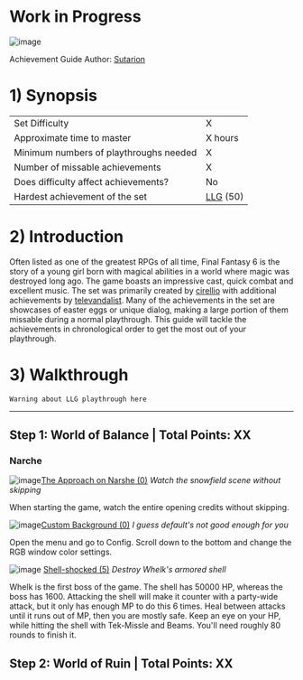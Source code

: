 # **Work in Progress**

![image](https://user-images.githubusercontent.com/120497130/223250255-7db8e822-2db2-4216-9888-813a7bc293a7.png)

Achievement Guide Author: [Sutarion](https://retroachievements.org/user/Sutarion)

# 1) Synopsis

|   |   |
|:--|:--|
|Set Difficulty|X|
|Approximate time to master|X hours|
|Minimum numbers of playthroughs needed|X|
|Number of missable achievements|X|
|Does difficulty affect achievements?|No|
|Hardest achievement of the set|[LLG](https://retroachievements.org/achievement/7296) (50)|

# 2) Introduction

Often listed as one of the greatest RPGs of all time, Final Fantasy 6 is the story of a young girl born with magical abilities in a world where magic was destroyed long ago.  The game boasts an impressive cast, quick combat and excellent music.  The set was primarily created by [cirellio](https://retroachievements.org/user/cirellio) with additional achievements by [televandalist](https://retroachievements.org/user/televandalist). Many of the achievements in the set are showcases of easter eggs or unique dialog, making a large portion of them missable during a normal playthrough. This guide will tackle the achievements in chronological order to get the most out of your playthrough.

# 3) Walkthrough


`Warning about LLG playthrough here`

***

## Step 1: World of Balance | Total Points: XX

### Narche

![image](https://user-images.githubusercontent.com/120497130/223259814-9009e602-9fa1-43d6-b378-2461780ae472.png)[The Approach on Narshe (0)](https://retroachievements.org/achievement/4938)
_Watch the snowfield scene without skipping_

When starting the game, watch the entire opening credits without skipping.

![image](https://user-images.githubusercontent.com/120497130/223265612-5b4373f4-02c9-414e-b816-e5e9b1566eb3.png)[Custom Background (0)](https://retroachievements.org/achievement/4963)
_I guess default's not good enough for you_

Open the menu and go to Config.  Scroll down to the bottom and change the RGB window color settings.

![image](https://user-images.githubusercontent.com/120497130/223268212-05ec75af-ee2a-42e5-aa97-c5226f1ae561.png)
[Shell-shocked (5)](https://retroachievements.org/achievement/4960)
_Destroy Whelk's armored shell_

Whelk is the first boss of the game.  The shell has 50000 HP, whereas the boss has 1600.  Attacking the shell will make it counter with a party-wide attack, but it only has enough MP to do this 6 times.  Heal between attacks until it runs out of MP, then you are mostly safe.  Keep an eye on your HP, while hitting the shell with Tek-Missle and Beams.  You'll need roughly 80 rounds to finish it.

## Step 2: World of Ruin | Total Points: XX